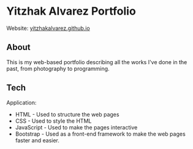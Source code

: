 # Yitzhak Alvarez Portfolio
Website: 
<a href="https://yitzhakalvarez.github.io">yitzhakalvarez.github.io</a>

## About ##

This is my web-based portfolio describing all the works I've done in the past, from photography to programming.

## Tech ##

Application:
- HTML - Used to structure the web pages
- CSS - Used to style the HTML
- JavaScript - Used to make the pages interactive
- Bootstrap - Used as a front-end framework to make the web pages faster and easier.

